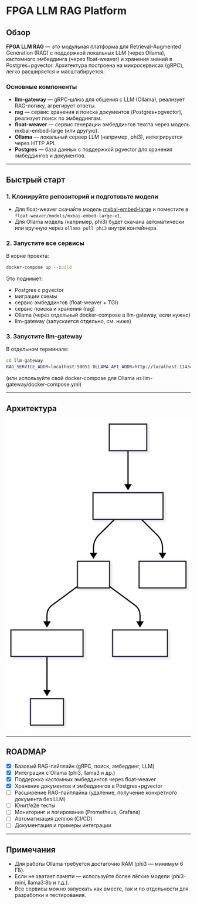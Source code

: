 # FPGA LLM RAG Platform

## Обзор

**FPGA LLM RAG** — это модульная платформа для Retrieval-Augmented Generation (RAG) с поддержкой локальных LLM (через Ollama), кастомного эмбеддинга (через float-weaver) и хранения знаний в Postgres+pgvector. Архитектура построена на микросервисах (gRPC), легко расширяется и масштабируется.

### Основные компоненты

- **llm-gateway** — gRPC-шлюз для общения с LLM (Ollama), реализует RAG-логику, агрегирует ответы.
- **rag** — сервис хранения и поиска документов (Postgres+pgvector), реализует поиск по эмбеддингам.
- **float-weaver** — сервис генерации эмбеддингов текста через модель mxbai-embed-large (или другую).
- **Ollama** — локальный сервер LLM (например, phi3), интегрируется через HTTP API.
- **Postgres** — база данных с поддержкой pgvector для хранения эмбеддингов и документов.

---

## Быстрый старт

### 1. Клонируйте репозиторий и подготовьте модели

- Для float-weaver скачайте модель [mxbai-embed-large](https://huggingface.co/mxbai-embed-large) и поместите в `float-weaver/models/mxbai-embed-large-v1`.
- Для Ollama модель (например, phi3) будет скачана автоматически или вручную через `ollama pull phi3` внутри контейнера.

### 2. Запустите все сервисы

В корне проекта:
```bash
docker-compose up --build
```
Это поднимет:
- Postgres с pgvector
- миграции схемы
- сервис эмбеддингов (float-weaver + TGI)
- сервис поиска и хранения (rag)
- Ollama (через отдельный docker-compose в llm-gateway, если нужно)
- llm-gateway (запускается отдельно, см. ниже)

### 3. Запустите llm-gateway

В отдельном терминале:
```bash
cd llm-gateway
RAG_SERVICE_ADDR=localhost:50051 OLLAMA_API_ADDR=http://localhost:11434 OLLAMA_MODEL=phi3 go run cmd/server/main.go
```
(или используйте свой docker-compose для Ollama из llm-gateway/docker-compose.yml)

---

## Архитектура

![Архитектура](docs/architecture.svg)

---

## ROADMAP

- [x] Базовый RAG-пайплайн (gRPC, поиск, эмбеддинг, LLM)
- [x] Интеграция с Ollama (phi3, llama3 и др.)
- [x] Поддержка кастомных эмбеддингов через float-weaver
- [x] Хранение документов и эмбеддингов в Postgres+pgvector
- [ ] Расширение RAG-пайплайна (удаление, получение конкретного документа без LLM)
- [ ] Юнит/е2е тесты
- [ ] Мониторинг и логирование (Prometheus, Grafana)
- [ ] Автоматизация деплоя (CI/CD)
- [ ] Документация и примеры интеграции

---

## Примечания

- Для работы Ollama требуется достаточно RAM (phi3 — минимум 6 ГБ).
- Если не хватает памяти — используйте более лёгкие модели (phi3-mini, llama3:8b и т.д.).
- Все сервисы можно запускать как вместе, так и по отдельности для разработки и тестирования. 